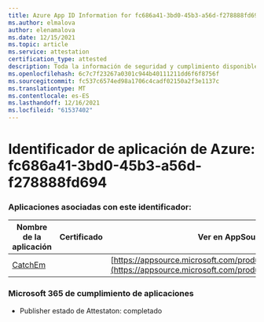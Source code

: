 ```yaml
---
title: Azure App ID Information for fc686a41-3bd0-45b3-a56d-f278888fd694
ms.author: elmalova
author: elenamalova
ms.date: 12/15/2021
ms.topic: article
ms.service: attestation
certification_type: attested
description: Toda la información de seguridad y cumplimiento disponible para fc686a41-3bd0-45b3-a56d-f278888fd694.
ms.openlocfilehash: 6c7c7f23267a0301c944b40111211dd6f6f8756f
ms.sourcegitcommit: fc537c6574ed98a1706c4cadf02150a2f3e1137c
ms.translationtype: MT
ms.contentlocale: es-ES
ms.lasthandoff: 12/16/2021
ms.locfileid: "61537402"
---
```

# <a name="azure-app-id-fc686a41-3bd0-45b3-a56d-f278888fd694"></a>Identificador de aplicación de Azure: fc686a41-3bd0-45b3-a56d-f278888fd694


### <a name="apps-associated-with-this-id"></a>Aplicaciones asociadas con este identificador:
| **Nombre de la aplicación** | **Certificado** | **Ver en AppSource** |
|--------------|---------------|-----------------------|
| [CatchEm](https://docs.microsoft.com/microsoft-365-app-certification/forward/WA200002639) |  | [https://appsource.microsoft.com/product/office/WA200002639](https://appsource.microsoft.com/product/office/WA200002639) |

### <a name="microsoft-365-app-compliance-status"></a>Microsoft 365 de cumplimiento de aplicaciones
- Publisher estado de Attestaton: completado
